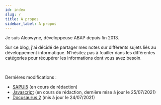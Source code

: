 ```yaml
---
id: index
slug: /
title: A propos
sidebar_label: A propos
---
```


Je suis Aleowyne, développeuse ABAP depuis fin 2013.

Sur ce blog, j'ai décidé de partager mes notes sur différents sujets liés au développement informatique.
N'hésitez pas à fouiller dans les différentes catégories pour récupérer les informations dont vous avez besoin.   
  
<br/>

Dernières modifications :

- [SAPUI5](../sap/sapui5) (en cours de rédaction)
- [Javascript](../dev_web/javascript) (en cours de rédaction, dernière mise à jour le 25/07/2021)
- [Docusaurus 2](../dev_web/docusaurus) (mis à jour le 24/07/2021)